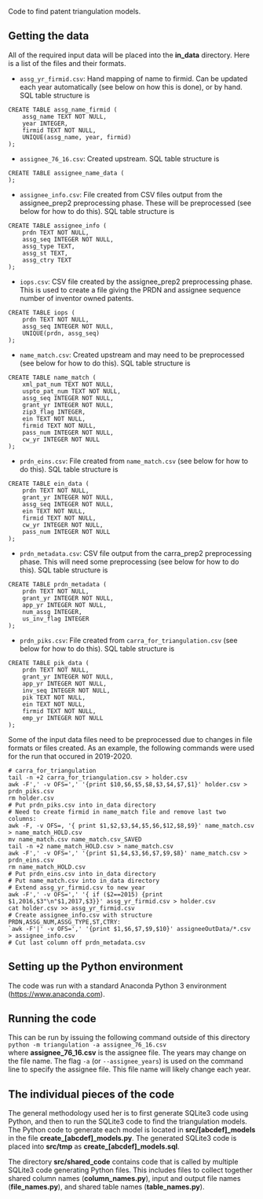 Code to find patent triangulation models.


## Getting the data
All of the required input data will be placed into the **in\_data** directory.
Here is a list of the files and their formats.

- `assg_yr_firmid.csv`: Hand mapping of name to firmid.
Can be updated each year automatically (see below on how this is done), or by hand.
SQL table structure is  
~~~
CREATE TABLE assg_name_firmid (
    assg_name TEXT NOT NULL,
    year INTEGER,
    firmid TEXT NOT NULL,
    UNIQUE(assg_name, year, firmid)
);
~~~
- `assignee_76_16.csv`: Created upstream.
SQL table structure is  
~~~
CREATE TABLE assignee_name_data (
);
~~~
- `assignee_info.csv`: File created from CSV files output from the assignee_prep2 preprocessing phase.
These will be preprocessed (see below for how to do this).
SQL table structure is  
~~~
CREATE TABLE assignee_info (
    prdn TEXT NOT NULL,
    assg_seq INTEGER NOT NULL,
    assg_type TEXT,
    assg_st TEXT,
    assg_ctry TEXT
);
~~~
- `iops.csv`: CSV file created by the assignee_prep2 preprocessing phase.
This is used to create a file giving the PRDN and assignee sequence number of inventor owned patents.
~~~
CREATE TABLE iops (
    prdn TEXT NOT NULL,
    assg_seq INTEGER NOT NULL,
    UNIQUE(prdn, assg_seq)
);
~~~
- `name_match.csv`: Created upstream and may need to be preprocessed (see below for how to do this).
SQL table structure is  
~~~
CREATE TABLE name_match (
    xml_pat_num TEXT NOT NULL,
    uspto_pat_num TEXT NOT NULL,
    assg_seq INTEGER NOT NULL,
    grant_yr INTEGER NOT NULL,
    zip3_flag INTEGER,
    ein TEXT NOT NULL,
    firmid TEXT NOT NULL,
    pass_num INTEGER NOT NULL,
    cw_yr INTEGER NOT NULL
);
~~~
- `prdn_eins.csv`: File created from `name_match.csv` (see below for how to do this).
SQL table structure is  
~~~
CREATE TABLE ein_data (
    prdn TEXT NOT NULL,
    grant_yr INTEGER NOT NULL,
    assg_seq INTEGER NOT NULL,
    ein TEXT NOT NULL,
    firmid TEXT NOT NULL,
    cw_yr INTEGER NOT NULL,
    pass_num INTEGER NOT NULL
);
~~~
- `prdn_metadata.csv`: CSV file output from the carra_prep2 preprocessing phase.
This will need some preprocessing (see below for how to do this).
SQL table structure is  
~~~
CREATE TABLE prdn_metadata (
    prdn TEXT NOT NULL,
    grant_yr INTEGER NOT NULL,
    app_yr INTEGER NOT NULL,
    num_assg INTEGER,
    us_inv_flag INTEGER
);
~~~
- `prdn_piks.csv`: File created from `carra_for_triangulation.csv` (see below for how to do this).  SQL table structure is  
~~~
CREATE TABLE pik_data (
    prdn TEXT NOT NULL,
    grant_yr INTEGER NOT NULL,
    app_yr INTEGER NOT NULL,
    inv_seq INTEGER NOT NULL,
    pik TEXT NOT NULL,
    ein TEXT NOT NULL,
    firmid TEXT NOT NULL,
    emp_yr INTEGER NOT NULL
);
~~~

Some of the input data files need to be preprocessed due to changes in file formats or files created.
As an example, the following commands were used for the run that occured in 2019-2020.

    # carra_for_triangulation  
    tail -n +2 carra_for_triangulation.csv > holder.csv  
    awk -F',' -v OFS=',' '{print $10,$6,$5,$8,$3,$4,$7,$1}' holder.csv > prdn_piks.csv
    rm holder.csv  
    # Put prdn_piks.csv into in_data directory  
    # Need to create firmid in name_match file and remove last two columns:  
    awk -F, -v OFS=, '{ print $1,$2,$3,$4,$5,$6,$12,$8,$9}' name_match.csv > name_match_HOLD.csv  
    mv name_match.csv name_match.csv_SAVED  
    tail -n +2 name_match_HOLD.csv > name_match.csv  
    awk -F',' -v OFS=',' '{print $1,$4,$3,$6,$7,$9,$8}' name_match.csv > prdn_eins.csv  
    rm name_match_HOLD.csv  
    # Put prdn_eins.csv into in_data directory  
    # Put name_match.csv into in_data directory  
    # Extend assg_yr_firmid.csv to new year  
    awk -F',' -v OFS=',' '{ if ($2==2015) {print $1,2016,$3"\n"$1,2017,$3}}' assg_yr_firmid.csv > holder.csv  
    cat holder.csv >> assg_yr_firmid.csv  
    # Create assignee_info.csv with structure PRDN,ASSG_NUM,ASSG_TYPE,ST,CTRY:  
    `awk -F'|' -v OFS=',' '{print $1,$6,$7,$9,$10}' assigneeOutData/*.csv > assignee_info.csv  
    # Cut last column off prdn_metadata.csv  


## Setting up the Python environment
The code was run with a standard Anaconda Python 3 environment (https://www.anaconda.com).


## Running the code
This can be run by issuing the following command outside of this directory  
`python -m triangulation -a assignee_76_16.csv`  
where **assignee_76_16.csv** is the assignee file.
The years may change on the file name.
The flag `-a` (or `--assignee_years`) is used on the command line to specify the assignee file.
This file name will likely change each year.


## The individual pieces of the code
The general methodology used her is to first generate SQLite3 code using Python, and then to run the SQLite3 code to find the triangulation models.
The Python code to generate each model is located in **src/[abcdef]_models** in the file **create\_[abcdef]\_models.py**.
The generated SQLite3 code is placed into **src/tmp** as **create\_[abcdef]\_models.sql**.


The directory **src/shared\_code** contains code that is called by multiple SQLite3 code generating Python files.
This includes files to collect together shared column names (**column\_names.py**), input and output file names (**file\_names.py**), and shared table names (**table\_names.py**).